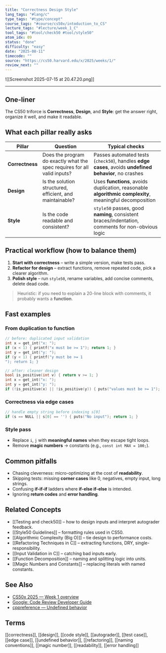 ```yaml
---
title: "Correctness Design Style"  
lang_tags: "#lang/c"
type_tags: "#type/concept"
course_tags: "#course/cs50x/intoduction_to_CS"
lecture_tags: "#lecture/week_1_C"
tool_tags: "#tool/check50 #tool/style50"
atom_idx: 09
status: "done"
difficulty: "easy"
date: "2025-08-11"
timecode: ""
source: "https://cs50.harvard.edu/x/2025/weeks/1/"
review_next: ""
---
```

![[Screenshot 2025-07-15 at 20.47.20.png]]

---

## **One-liner**

The CS50 triforce is **Correctness**, **Design**, and **Style**: get the answer right, organize it well, and make it readable.

## What each pillar really asks

| **Pillar** | **Question** | **Typical checks** |
|---|---|---|
| **Correctness** | Does the program do exactly what the spec requires for all valid inputs? | Passes automated tests (`check50`), handles **edge cases**, avoids **undefined behavior**, no crashes |
| **Design** | Is the solution structured, efficient, and maintainable? | Uses **functions**, avoids duplication, reasonable **algorithmic complexity**, meaningful decomposition |
| **Style** | Is the code readable and consistent? | `style50` passes, good **naming**, consistent braces/indentation, comments for non-obvious logic |

## Practical workflow (how to balance them)

1. **Start with correctness** – write a simple version, make tests pass.  
2. **Refactor for design** – extract functions, remove repeated code, pick a clearer algorithm.  
3. **Polish style** – run `style50`, rename variables, add concise comments, delete dead code.

> Heuristic: if you need to explain a 20-line block with comments, it probably wants a **function**.

## Fast examples

### From duplication to function

```c
// before: duplicated input validation
int x = get_int("x: ");
if (x < 1) { printf("x must be >= 1"); return 1; }
int y = get_int("y: ");
if (y < 1) { printf("y must be >= 1
"); return 1; }

// after: cleaner design
bool is_positive(int v) { return v >= 1; }
int x = get_int("x: ");
int y = get_int("y: ");
if (!is_positive(x) || !is_positive(y)) { puts("values must be >= 1"); return 1; }
```

### Correctness via edge cases

```c
// handle empty string before indexing s[0]
if (s == NULL || s[0] == ' ') { puts("No input"); return 1; }
```

### Style pass

- Replace `i`, `j` with **meaningful names** when they escape tight loops.  
- Remove **magic numbers** → constants (e.g., `const int MAX = 100;`).

## Common pitfalls

- Chasing cleverness: micro-optimizing at the cost of **readability**.  
- Skipping tests: missing **corner cases** like 0, negatives, empty input, long strings.  
- Confusing **if-if-if** ladders where **if-else if-else** is intended.  
- Ignoring **return codes** and **error handling**.

## Related Concepts

- [[Testing and check50]] – how to design inputs and interpret autograder feedback.
- [[Style50 Guidelines]] – formatting rules used in CS50.
- [[Algorithmic Complexity (Big O)]] – tie design to performance costs.
- [[Refactoring Techniques in C]] – extracting functions, DRY, single-responsibility.
- [[Input Validation in C]] – catching bad inputs early.
- [[Function Decomposition]] – naming and splitting logic into units.
- [[Magic Numbers and Constants]] – replacing literals with named constants.

## See Also

- [CS50x 2025 — Week 1 overview](https://cs50.harvard.edu/x/2025/weeks/1/)
- [Google: Code Review Developer Guide](https://google.github.io/eng-practices/review/)
- [cppreference — Undefined behavior](https://en.cppreference.com/w/c/language/behavior#Undefined_behavior)

## Terms

[[correctness]], [[design]], [[code style]], [[autograder]], [[test case]], [[edge case]], [[undefined behavior]], [[refactoring]], [[naming conventions]], [[magic number]], [[readability]], [[error handling]]
